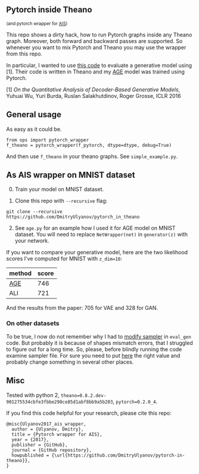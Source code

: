 ## Pytorch inside Theano

<small>(and pytorch wrapper for [AIS](https://github.com/tonywu95/eval_gen))</small>

This repo shows a dirty hack, how to run Pytorch graphs inside any Theano graph. Moreover, both forward and backward passes are supported. So whenever you want to mix Pytorch and Theano you may use the wrapper from this repo.

In particular, I wanted to use [this code](https://github.com/tonywu95/eval_gen) to evaluate a generative model using [1]. Their code is written in Theano and my [AGE](https://arxiv.org/abs/1704.02304) model was trained using Pytorch.

[1] *On the Quantitative Analysis of Decoder-Based Generative Models*, Yuhuai Wu, Yuri Burda, Ruslan Salakhutdinov, Roger Grosse, ICLR 2016

## General usage
As easy as it could be.
```
from ops import pytorch_wrapper
f_theano = pytorch_wrapper(f_pytorch, dtype=dtype, debug=True)
```
And then use `f_theano` in your theano graphs. See `simple_example.py`.
## As AIS wrapper on MNIST dataset

0. Train your model on MNIST dataset.

1. Clone this repo with `--recursive` flag:
```
git clone --recursive https://github.com/DmitryUlyanov/pytorch_in_theano
```
2. See `age.py` for an example how I used it for AGE model on MNIST dataset. You will need to replace `NetWrapper(net)` in `generator(z)` with your network.    


If you want to compare your generative model, here are the two likelihood scores I've computed for MNIST with `z_dim=10`:

| method | score |
|--------|-------|
|  [AGE](https://arxiv.org/abs/1704.02304)   |  746  |
|  ALI   |  721  |

And the results from the paper: 705 for VAE and 328 for GAN.
### On other datasets
To be true, I now do not remember why I had to [modify sampler](https://github.com/DmitryUlyanov/eval_gen/commit/2347d967ef5554719cb6c4fa1a12f0a7b7903939) in `eval_gen` code. But probably it is because of shapes mismatch errors, that I struggled to figure out for a long time. So, please, before blindly running the code examine sampler file. For sure you need to put [here](https://github.com/DmitryUlyanov/eval_gen/blob/master/sampling/samplers_32.py#L109) the right value and probably change something in several other places.

## Misc

Tested with python 2, `theano=0.8.2.dev-901275534cbfe3fbbe290ce85d1abf8bb9a5b203`, `pytorch=0.2.0_4`.


If you find this code helpful for your research, please cite this repo:

```
@misc{Ulyanov2017_ais_wrapper,
  author = {Ulyanov, Dmitry},
  title = {Pytorch wrapper for AIS},
  year = {2017},
  publisher = {GitHub},
  journal = {GitHub repository},
  howpublished = {\url{https://github.com/DmitryUlyanov/pytorch-in-theano}},
}
```
